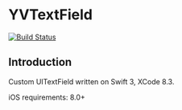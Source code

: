 # YVTextField

[![Build Status](https://travis-ci.org/Shadberrow/YVTextField.svg?branch=master)](https://travis-ci.org/Shadberrow/YVTextField.svg?branch=master)

## Introduction

Custom UITextField written on Swift 3, XCode 8.3.

iOS requirements: 8.0+

